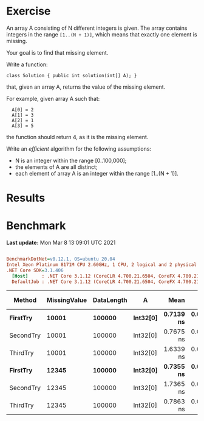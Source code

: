 ﻿# Exercise

An array A consisting of N different integers is given. The array contains integers in the range ```[1..(N + 1)]```, 
which means that exactly one element is missing.

Your goal is to find that missing element.

Write a function:

```
class Solution { public int solution(int[] A); }
```

that, given an array A, returns the value of the missing element.

For example, given array A such that:
```
  A[0] = 2
  A[1] = 3
  A[2] = 1
  A[3] = 5
```

the function should return 4, as it is the missing element.

Write an *efficient* algorithm for the following assumptions:

- N is an integer within the range [0..100,000];
- the elements of A are all distinct;
- each element of array A is an integer within the range [1..(N + 1)].

# Results

# Benchmark

**Last update:** Mon Mar  8 13:09:01 UTC 2021

``` ini

BenchmarkDotNet=v0.12.1, OS=ubuntu 20.04
Intel Xeon Platinum 8171M CPU 2.60GHz, 1 CPU, 2 logical and 2 physical cores
.NET Core SDK=3.1.406
  [Host]     : .NET Core 3.1.12 (CoreCLR 4.700.21.6504, CoreFX 4.700.21.6905), X64 RyuJIT
  DefaultJob : .NET Core 3.1.12 (CoreCLR 4.700.21.6504, CoreFX 4.700.21.6905), X64 RyuJIT


```
|    Method | MissingValue | DataLength |        A |      Mean |     Error |    StdDev | Gen 0 | Gen 1 | Gen 2 | Allocated |
|---------- |------------- |----------- |--------- |----------:|----------:|----------:|------:|------:|------:|----------:|
|  **FirstTry** |        **10001** |     **100000** | **Int32[0]** | **0.7139 ns** | **0.0305 ns** | **0.0286 ns** |     **-** |     **-** |     **-** |         **-** |
| SecondTry |        10001 |     100000 | Int32[0] | 0.7675 ns | 0.0182 ns | 0.0161 ns |     - |     - |     - |         - |
|  ThirdTry |        10001 |     100000 | Int32[0] | 1.6339 ns | 0.0263 ns | 0.0246 ns |     - |     - |     - |         - |
|  **FirstTry** |        **12345** |     **100000** | **Int32[0]** | **0.7355 ns** | **0.0108 ns** | **0.0101 ns** |     **-** |     **-** |     **-** |         **-** |
| SecondTry |        12345 |     100000 | Int32[0] | 1.7365 ns | 0.0417 ns | 0.0390 ns |     - |     - |     - |         - |
|  ThirdTry |        12345 |     100000 | Int32[0] | 0.7863 ns | 0.0218 ns | 0.0204 ns |     - |     - |     - |         - |
